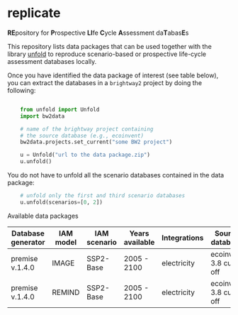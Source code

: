 # replicate
**RE**pository for **P**rospective **LI**fe **C**ycle **A**ssessment da**T**abas**E**s

This repository lists data packages that can be used together with the library [unfold](https://github.com/polca/unfold) 
to reproduce scenario-based or prospective life-cycle assessment databases locally.

Once you have identified the data package of interest (see table below),
you can extract the databases in a `brightway2` project by doing the following:

```python

    from unfold import Unfold
    import bw2data

    # name of the brightway project containing 
    # the source database (e.g., ecoinvent)
    bw2data.projects.set_current("some BW2 project")

    u = Unfold("url to the data package.zip")
    u.unfold()
```

You do not have to unfold all the scenario databases contained in the data package:

```python
    # unfold only the first and third scenario databases
    u.unfold(scenarios=[0, 2])
```

Available data packages

| Database generator | IAM model | IAM scenario | Years available | Integrations | Source database       | Url |
| ------------------ | --------- | ------------ | --------------- | ------------ | --------------------- |-----|
| premise v.1.4.0    | IMAGE     | SSP2-Base    | 2005 - 2100     | electricity  | ecoinvent 3.8 cut-off |     |
| premise v.1.4.0    | REMIND    | SSP2-Base    | 2005 - 2100     | electricity  | ecoinvent 3.8 cut-off |     |